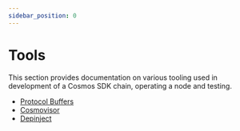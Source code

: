 ```yaml
---
sidebar_position: 0
---
```


# Tools

This section provides documentation on various tooling used in development of a Cosmos SDK chain, operating a node and testing. 

* [Protocol Buffers](./00-protobuf.md)
* [Cosmovisor](./01-cosmovisor.md)
* [Depinject](./01-depinject.md)
